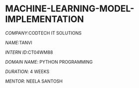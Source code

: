 # MACHINE-LEARNING-MODEL-IMPLEMENTATION

*COMPANY*:CODTECH IT SOLUTIONS

*NAME*:TANVI

*INTERN ID*:CT04WM88

*DOMAIN NAME*: PYTHON PROGRAMMING

*DURATION*: 4 WEEKS

*MENTOR*:  NEELA SANTOSH
